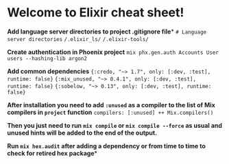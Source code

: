 # Welcome to Elixir cheat sheet!

**Add language server directories to project .gitignore file***
`# Language server directories`
`/.elixir_ls/`
`/.elixir-tools/`

**Create authentication in Phoenix project**
`mix phx.gen.auth Accounts User users --hashing-lib argon2`

**Add common dependencies**
`{:credo, "~> 1.7", only: [:dev, :test], runtime: false}`
`{:mix_unused, "~> 0.4.1", only: [:dev, :test], runtime: false}`
`{:sobelow, "~> 0.13", only: [:dev, :test], runtime: false}`

**After installation you need to add `:unused` as a compiler to the list of Mix compilers in `project` function**
`compilers: [:unused] ++ Mix.compilers()`

**Then you just need to run `mix compile` or `mix compile --force` as usual and unused hints will be added to the end of the output.**

**Run `mix hex.audit` after adding a dependency or from time to time to check for retired hex package***


